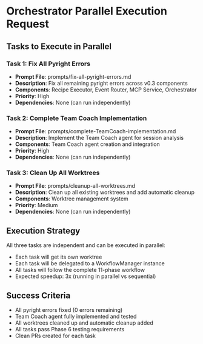 # Orchestrator Parallel Execution Request

## Tasks to Execute in Parallel

### Task 1: Fix All Pyright Errors
- **Prompt File**: prompts/fix-all-pyright-errors.md
- **Description**: Fix all remaining pyright errors across v0.3 components
- **Components**: Recipe Executor, Event Router, MCP Service, Orchestrator
- **Priority**: High
- **Dependencies**: None (can run independently)

### Task 2: Complete Team Coach Implementation
- **Prompt File**: prompts/complete-TeamCoach-implementation.md
- **Description**: Implement the Team Coach agent for session analysis
- **Components**: Team Coach agent creation and integration
- **Priority**: High
- **Dependencies**: None (can run independently)

### Task 3: Clean Up All Worktrees
- **Prompt File**: prompts/cleanup-all-worktrees.md
- **Description**: Clean up all existing worktrees and add automatic cleanup
- **Components**: Worktree management system
- **Priority**: Medium
- **Dependencies**: None (can run independently)

## Execution Strategy

All three tasks are independent and can be executed in parallel:
- Each task will get its own worktree
- Each task will be delegated to a WorkflowManager instance
- All tasks will follow the complete 11-phase workflow
- Expected speedup: 3x (running in parallel vs sequential)

## Success Criteria

- All pyright errors fixed (0 errors remaining)
- Team Coach agent fully implemented and tested
- All worktrees cleaned up and automatic cleanup added
- All tasks pass Phase 6 testing requirements
- Clean PRs created for each task
